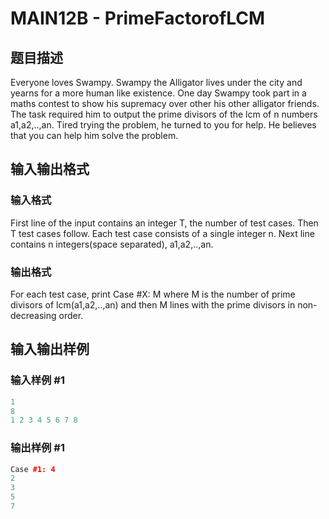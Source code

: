 # MAIN12B - PrimeFactorofLCM

## 题目描述

Everyone loves Swampy. Swampy the Alligator lives under the city and yearns for a more human like existence. One day Swampy took part in a maths contest to show his supremacy over other his other alligator friends. The task required him to output the prime divisors of the lcm of n numbers a1,a2,..,an. Tired trying the problem, he turned to you for help. He believes that you can help him solve the problem.

## 输入输出格式

### 输入格式

First line of the input contains an integer T, the number of test cases. Then T test cases follow. Each test case consists of a single integer n. Next line contains n integers(space separated), a1,a2,..,an.

### 输出格式

For each test case, print Case #X: M where M is the number of prime divisors of lcm(a1,a2,..,an) and then M lines with the prime divisors in non-decreasing order.

## 输入输出样例

### 输入样例 #1

```cpp
1
8
1 2 3 4 5 6 7 8
```


### 输出样例 #1

```cpp
Case #1: 4
2
3
5
7
```


